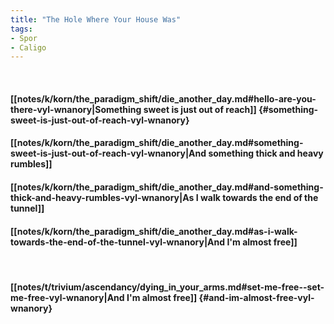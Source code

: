 ```yaml
---
title: "The Hole Where Your House Was"
tags:
- Spor
- Caligo
---
```

&nbsp;
#### [[notes/k/korn/the_paradigm_shift/die_another_day.md#hello-are-you-there-vyl-wnanory|Something sweet is just out of reach]] {#something-sweet-is-just-out-of-reach-vyl-wnanory}
#### [[notes/k/korn/the_paradigm_shift/die_another_day.md#something-sweet-is-just-out-of-reach-vyl-wnanory|And something thick and heavy rumbles]]
#### [[notes/k/korn/the_paradigm_shift/die_another_day.md#and-something-thick-and-heavy-rumbles-vyl-wnanory|As I walk towards the end of the tunnel]]
#### [[notes/k/korn/the_paradigm_shift/die_another_day.md#as-i-walk-towards-the-end-of-the-tunnel-vyl-wnanory|And I'm almost free]]
&nbsp;
#### [[notes/t/trivium/ascendancy/dying_in_your_arms.md#set-me-free--set-me-free-vyl-wnanory|And I'm almost free]] {#and-im-almost-free-vyl-wnanory}

